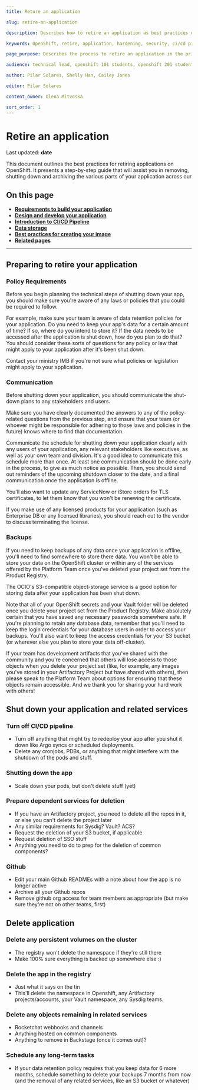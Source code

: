 ```yaml
---
title: Reture an application

slug: retire-an-application

description: Describes how to retire an application as best practices of the platform. 

keywords: OpenShift, retire, application, hardening, security, ci/cd pipeline, risk mitigation, app, requirements, data storage, best practices for image creation, database storage, design application, 

page_purpose: Describes the process to retire an application in the private cloud as a Service Platform

audience: technical lead, openshift 101 students, openshift 201 students,  developers

author: Pilar Solares, Shelly Han, Cailey Jones

editor: Pilar Solares

content_owner: Olena Mitvoska

sort_order: 1
---
```



# Retire an application 
Last updated: **date**

This document outlines the best practices for retiring applications on OpenShift.  It presents a step-by-step guide that will assist you in removing, shutting down and archiving the various parts of your application across our 


## On this page
* [**Requirements to build your application**](#requirements-to-build-your-application)
* [**Design and develop your application**](#design-and-develop-your-application)
* [**Introduction to CI/CD Pipeline**](#introduction-to-cicd-pipeline)
* [**Data storage**](#data-storage)
* [**Best practices for creating your image**](#best-practices-for-creating-your-image)
* [**Related pages**](#related-pages)

<!-- ### End of "On this page" -->
---
## Preparing to retire your application

### Policy Requirements

Before you begin planning the technical steps of shutting down your app, you should make sure you're aware of any laws or policies that you could be required to follow.

For example, make sure your team is aware of data retention policies for your application. Do you need to keep your app's data for a certain amount of time? If so, where do you intend to store it? If the data needs to be accessed after the application is shut down, how do you plan to do that? You should consider these sorts of questions for any policy or law that might apply to your application after it's been shut down.

Contact your ministry IMB if you're not sure what policies or legislation might apply to your application.

### Communication

Before shutting down your application, you should communicate the shut-down plans to any stakeholders and users.

Make sure you have clearly documented the answers to any of the policy-related questions from the previous step, and ensure that your team (or whoever might be responsible for adhering to those laws and policies in the future) knows where to find that documentation.

Communicate the schedule for shutting down your application clearly with any users of your application, any relevant stakeholders like executives, as well as your own team and division. It's a good idea to communicate this schedule more than once. At least one communication should be done early in the process, to give as much notice as possible. Then, you should send out reminders of the upcoming shutdown closer to the date, and a final communication once the application is offline.

You'll also want to update any ServiceNow or iStore orders for TLS certificates, to let them know that you won't be renewing the certificate.

If you make use of any licensed products for your application (such as Enterprise DB or any licensed libraries), you should reach out to the vendor to discuss terminating the license.

### Backups

If you need to keep backups of any data once your application is offline, you'll need to find somewhere to store there data. You won't be able to store your data on the OpenShift cluster or within any of the services offered by the Platform Team once you've deleted your project set from the Product Registry.

The OCIO's S3-compatible object-storage service is a good option for storing data after your application has been shut down. 

Note that all of your OpenShift secrets and your Vault folder will be deleted once you delete your project set from the Product Registry. Make absolutely certain that you have saved any necessary passwords somewhere safe. If you're planning to retain any database data, remember that you'll need to keep the login credentials for your database users in order to access your backups. You'll also want to keep the access credentials for your S3 bucket (or wherever else you plan to store your data off-cluster). 

If your team has development artifacts that you've shared with the community and you're concerned that others will lose access to those objects when you delete your project set (like, for example, any images you've stored in your Artifactory Project but have shared with others), then please speak to the Platform Team about options for ensuring that these objects remain accessible. And we thank you for sharing your hard work with others!

## Shut down your application and related services

### Turn off CI/CD pipeline

- Turn off anything that might try to redeploy your app after you shut it down like Argo syncs or scheduled deployments.
- Delete any cronjobs, PDBs, or anything that might interfere with the shutdown of the pods and stuff.

### Shutting down the app

- Scale down your pods, but don't delete stuff (yet)

### Prepare dependent services for deletion

- If you have an Artifactory project, you need to delete all the repos in it, or else you can't delete the project later
- Any similar requirements for Sysdig? Vault? ACS?
- Request the deletion of your S3 bucket, if applicable
- Request deletion of SSO stuff
- Anything you need to do to prep for the deletion of common components?

### Github

- Edit your main Github READMEs with a note about how the app is no longer active
- Archive all your Github repos
- Remove github org access for team members as appropriate (but make sure they're not on other teams, first)

## Delete application

### Delete any persistent volumes on the cluster

- The registry won't delete the namespace if they're still there
- Make 100% sure everything is backed up somewhere else :)

### Delete the app in the registry

- Just what it says on the tin
- This'll delete the namespace in Openshift, any Artifactory projects/accounts, your Vault namespace, any Sysdig teams.

### Delete any objects remaining in related services

- Rocketchat webhooks and channels
- Anything hosted on common components
- Anything to remove in Backstage (once it comes out)?

### Schedule any long-term tasks

- If your data retention policy requires that you keep data for 6 more months, schedule something to delete your backups 7 months from now (and the removal of any related services, like an S3 bucket or whatever)
